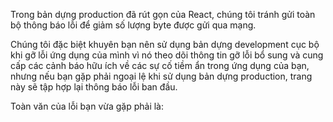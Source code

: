 <Intro>

Trong bản dựng production đã rút gọn của React, chúng tôi tránh gửi toàn bộ thông báo lỗi để giảm số lượng byte được gửi qua mạng.

</Intro>

Chúng tôi đặc biệt khuyên bạn nên sử dụng bản dựng development cục bộ khi gỡ lỗi ứng dụng của mình vì nó theo dõi thông tin gỡ lỗi bổ sung và cung cấp các cảnh báo hữu ích về các sự cố tiềm ẩn trong ứng dụng của bạn, nhưng nếu bạn gặp phải ngoại lệ khi sử dụng bản dựng production, trang này sẽ tập hợp lại thông báo lỗi ban đầu.

Toàn văn của lỗi bạn vừa gặp phải là:

<ErrorDecoder />
